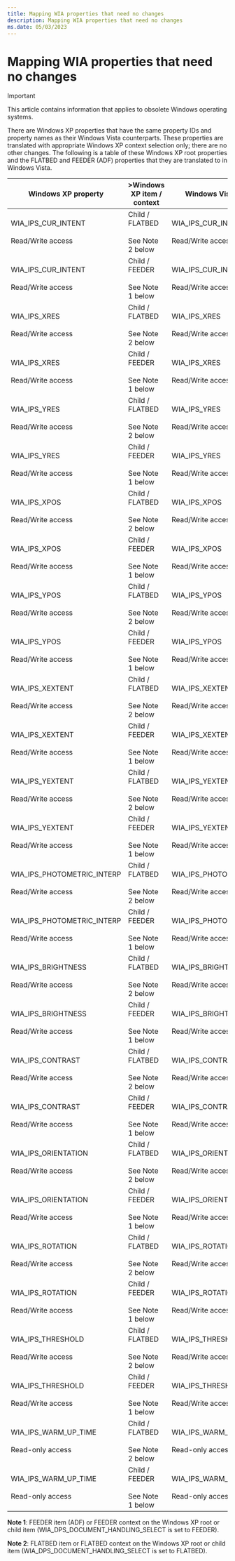 ```yaml
---
title: Mapping WIA properties that need no changes
description: Mapping WIA properties that need no changes
ms.date: 05/03/2023
---
```


# Mapping WIA properties that need no changes

> [!IMPORTANT]
> This article contains information that applies to obsolete Windows operating systems.

There are Windows XP properties that have the same property IDs and property names as their Windows Vista counterparts. These properties are translated with appropriate Windows XP context selection only; there are no other changes. The following is a table of these Windows XP root properties and the FLATBED and FEEDER (ADF) properties that they are translated to in Windows Vista.

| Windows XP property | >Windows XP item / context | Windows Vista property | Windows Vista |
|--|--|--|--|
| WIA_IPS_CUR_INTENT<br><br>Read/Write access | Child / FLATBED<br><br>See Note 2 below | WIA_IPS_CUR_INTENT<br><br>Read/Write access | FLATBED<br><br>See Note 2 below |
| WIA_IPS_CUR_INTENT<br><br>Read/Write access | Child / FEEDER<br><br>See Note 1 below | WIA_IPS_CUR_INTENT<br><br>Read/Write access | FEEDER<br><br>See Note 1 below |
| WIA_IPS_XRES<br><br>Read/Write access | Child / FLATBED<br><br>See Note 2 below | WIA_IPS_XRES<br><br>Read/Write access | FLATBED<br><br>See Note 2 below |
| WIA_IPS_XRES<br><br>Read/Write access | Child / FEEDER<br><br>See Note 1 below | WIA_IPS_XRES<br><br>Read/Write access | FEEDER<br><br>See Note 1 below |
| WIA_IPS_YRES<br><br>Read/Write access | Child / FLATBED<br><br>See Note 2 below | WIA_IPS_YRES<br><br>Read/Write access | FLATBED<br><br>See Note 2 below |
| WIA_IPS_YRES<br><br>Read/Write access | Child / FEEDER<br><br>See Note 1 below | WIA_IPS_YRES<br><br>Read/Write access | FEEDER<br><br>See Note 1 below |
| WIA_IPS_XPOS<br><br>Read/Write access | Child / FLATBED<br><br>See Note 2 below | WIA_IPS_XPOS<br><br>Read/Write access | FLATBED<br><br>See Note 2 below |
| WIA_IPS_XPOS<br><br>Read/Write access | Child / FEEDER<br><br>See Note 1 below | WIA_IPS_XPOS<br><br>Read/Write access | FEEDER<br><br>See Note 1 below |
| WIA_IPS_YPOS<br><br>Read/Write access | Child / FLATBED<br><br>See Note 2 below | WIA_IPS_YPOS<br><br>Read/Write access | FLATBED<br><br>See Note 2 below |
| WIA_IPS_YPOS<br><br>Read/Write access | Child / FEEDER<br><br>See Note 1 below | WIA_IPS_YPOS<br><br>Read/Write access | FEEDER<br><br>See Note 1 below |
| WIA_IPS_XEXTENT<br><br>Read/Write access | Child / FLATBED<br><br>See Note 2 below | WIA_IPS_XEXTENT<br><br>Read/Write access | FLATBED<br><br>See Note 2 below |
| WIA_IPS_XEXTENT<br><br>Read/Write access | Child / FEEDER<br><br>See Note 1 below | WIA_IPS_XEXTENT<br><br>Read/Write access | FEEDER<br><br>See Note 1 below |
| WIA_IPS_YEXTENT<br><br>Read/Write access | Child / FLATBED<br><br>See Note 2 below | WIA_IPS_YEXTENT<br><br>Read/Write access | FLATBED<br><br>See Note 2 below |
| WIA_IPS_YEXTENT<br><br>Read/Write access | Child / FEEDER<br><br>See Note 1 below | WIA_IPS_YEXTENT<br><br>Read/Write access | FEEDER<br><br>See Note 1 below |
| WIA_IPS_PHOTOMETRIC_INTERP<br><br>Read/Write access | Child / FLATBED<br><br>See Note 2 below | WIA_IPS_PHOTOMETRIC_INTERP<br><br>Read/Write access | FLATBED<br><br>See Note 2 below |
| WIA_IPS_PHOTOMETRIC_INTERP<br><br>Read/Write access | Child / FEEDER<br><br>See Note 1 below | WIA_IPS_PHOTOMETRIC_INTERP<br><br>Read/Write access | FEEDER<br><br>See Note 1 below |
| WIA_IPS_BRIGHTNESS<br><br>Read/Write access | Child / FLATBED<br><br>See Note 2 below | WIA_IPS_BRIGHTNESS<br><br>Read/Write access | FLATBED<br><br>See Note 2 below |
| WIA_IPS_BRIGHTNESS<br><br>Read/Write access | Child / FEEDER<br><br>See Note 1 below | WIA_IPS_BRIGHTNESS<br><br>Read/Write access | FEEDER<br><br>See Note 1 below |
| WIA_IPS_CONTRAST<br><br>Read/Write access | Child / FLATBED<br><br>See Note 2 below | WIA_IPS_CONTRAST<br><br>Read/Write access | FLATBED<br><br>See Note 2 below |
| WIA_IPS_CONTRAST<br><br>Read/Write access | Child / FEEDER<br><br>See Note 1 below | WIA_IPS_CONTRAST<br><br>Read/Write access | FEEDER<br><br>See Note 1 below |
| WIA_IPS_ORIENTATION<br><br>Read/Write access | Child / FLATBED<br><br>See Note 2 below | WIA_IPS_ORIENTATION<br><br>Read/Write access | FLATBED<br><br>See Note 2 below |
| WIA_IPS_ORIENTATION<br><br>Read/Write access | Child / FEEDER<br><br>See Note 1 below | WIA_IPS_ORIENTATION<br><br>Read/Write access | FEEDER<br><br>See Note 1 below |
| WIA_IPS_ROTATION<br><br>Read/Write access | Child / FLATBED<br><br>See Note 2 below | WIA_IPS_ROTATION<br><br>Read/Write access | FLATBED<br><br>See Note 2 below |
| WIA_IPS_ROTATION<br><br>Read/Write access | Child / FEEDER<br><br>See Note 1 below | WIA_IPS_ROTATION<br><br>Read/Write access | FEEDER<br><br>See Note 1 below |
| WIA_IPS_THRESHOLD<br><br>Read/Write access | Child / FLATBED<br><br>See Note 2 below | WIA_IPS_THRESHOLD<br><br>Read/Write access | FLATBED<br><br>See Note 2 below |
| WIA_IPS_THRESHOLD<br><br>Read/Write access | Child / FEEDER<br><br>See Note 1 below | WIA_IPS_THRESHOLD<br><br>Read/Write access | FEEDER<br><br>See Note 1 below |
| WIA_IPS_WARM_UP_TIME<br><br>Read-only access | Child / FLATBED<br><br>See Note 2 below | WIA_IPS_WARM_UP_TIME<br><br>Read-only access | FLATBED<br><br>See Note 2 below |
| WIA_IPS_WARM_UP_TIME<br><br>Read-only access | Child / FEEDER<br><br>See Note 1 below | WIA_IPS_WARM_UP_TIME<br><br>Read-only access | FEEDER<br><br>See Note 1 below |

**Note 1**: FEEDER item (ADF) or FEEDER context on the Windows XP root or child item (WIA_DPS_DOCUMENT_HANDLING_SELECT is set to FEEDER).

**Note 2**: FLATBED item or FLATBED context on the Windows XP root or child item (WIA_DPS_DOCUMENT_HANDLING_SELECT is set to FLATBED).
